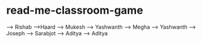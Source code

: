 # read-me-classroom-game
--> Rishab
-->Haard
--> Mukesh
--> Yashwanth
--> Megha
--> Yashwanth
--> Joseph
--> Sarabjot
--> Aditya
--> Aditya

